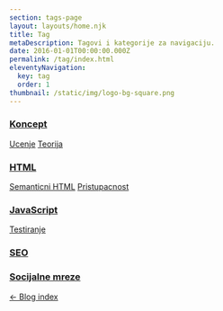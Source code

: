 ```yaml
---
section: tags-page
layout: layouts/home.njk
title: Tag
metaDescription: Tagovi i kategorije za navigaciju.
date: 2016-01-01T00:00:00.000Z
permalink: /tag/index.html
eleventyNavigation:
  key: tag
  order: 1
thumbnail: /static/img/logo-bg-square.png
---
```

  <section class="tag-section">
    <h3 class="main-tag"><a href="/tags/koncept/">Koncept</a></h3>
    <span class="tag"><a href="/tags/ucenje/">Ucenje</a></span>
    <span class="tag"><a href="/tags/teorija/">Teorija</a></span>
    <!--<span class="tag"><a href="#">Rjesavanje problema</a></span>
    <span class="tag"><a href="#">Pretrazivanje / Google</a></span>
    <span class="tag"><a href="#">Programersko razmisljanje</a></span>
    <span class="tag"><a href="#">Browser support</a></span>
    <span class="tag"><a href="#">Biblioteka / framework</a></span> -->
  </section>
  
  <!-- <section class="tag-section">
    <h3 class="main-tag"><a href="#">Flow</a></h3>
    <span class="tag"><a href="#">Git</a></span>
    <span class="tag"><a href="#">NPM</a></span>
    <span class="tag"><a href="#">Gulp</a></span>
    <span class="tag"><a href="#">VisualStudio Code / shortcuts</a></span>
    <span class="tag"><a href="#">Internet</a></span>
    <span class="tag"><a href="#">Cookies</a></span>
    <span class="tag"><a href="#">Komentari</a></span>
  </section> -->
  
  <section class="tag-section">
    <h3 class="main-tag"><a href="/tags/HTML/">HTML</a></h3>
    <!-- <span class="tag"><a href="#">Markdown</a></span> -->
    <!-- <span class="tag"><a href="#">HTML styleguide</a></span> -->
    <span class="tag"><a href="/tags/semanticni-HTML/">Semanticni HTML</a></span>
    <span class="tag"><a href="/tags/pristupacnost/">Pristupacnost</a></span>
    <!-- <span class="tag"><a href="#">EMMET</a></span> -->
    <!-- <span class="tag"><a href="#">Boilerplate</a></span> -->
    <!-- <span class="tag"><a href="#">HTML SVG</a></span> -->
    <!-- <span class="tag"><a href="#">HTML Canvas</a></span> -->
    <!-- <span class="tag"><a href="#">HTML Geolocation</a></span> -->
    <!-- <span class="tag"><a href="#">HTML Video / Audio</a></span> -->
    <!-- <span class="tag"><a href="#">HTML Drag/Drop</a></span> -->
    <!-- <span class="tag"><a href="#">HTML Web Storage</a></span> -->
    <!-- <span class="tag"><a href="#">HTML Web Workers</a></span> -->
    <!-- <span class="tag"><a href="#">HTML SSE</a></span> -->
    <!-- <span class="tag"><a href="#">HTML RSS??</a></span> -->
    <!-- <span class="tag"><a href="#">HTML vs XHTML</a></span> -->
    <!-- <span class="tag"><a href="#">HTTP Metode</a></span> -->
  </section>  
  
  <!-- <section class="tag-section">
    <h3 class="main-tag"><a href="{{ '/tags/css/' | url }}">CSS</a></h3>
    <span class="tag"><a href="#">CSS styleguide</a></span> 
    <span class="tag"><a href="#">Box model</a></span>
    <span class="tag"><a href="#">Animation</a></span>
    <span class="tag"><a href="#">Reset / Normalize</a></span>
    <span class="tag"><a href="#">Preprocessor SASS</a></span>
    <span class="tag"><a href="#">CSS units</a></span>
    <span class="tag"><a href="#">Responsivness</a></span>
  </section> -->
  
 <section class="tag-section">
    <h3 class="main-tag"><a href="/tags/JavaScript/">JavaScript</a></h3>
    <span class="tag"><a href="/tags/testiranje/">Testiranje</a></span>
    <!-- <span class="tag"><a href="#">Objekat</a></span>
    <span class="tag"><a href="#">Array</a></span> -->
  </section>
  
  <!--  <section class="tag-section">
    <h3 class="main-tag"><a href="#">Dizajn</a></h3>
    <span class="tag"><a href="#">SVG</a></span>
    <span class="tag"><a href="#">Figma</a></span>
  </section>
  
  <section class="tag-section">
    <h3 class="main-tag"><a href="#">Sigurnost</a></h3>
  </section> -->

  <section class="tag-section">
    <h3 class="main-tag"><a href="/tags/SEO/">SEO</a></h3>
  </section>

  <section class="tag-section">
    <h3 class="main-tag"><a href="/tags/socijalne-mreze/">Socijalne mreze</a></h3>
  </section>

<!--  <section class="tag-section">
    <h3 class="main-tag"><a href="#">Blog</a></h3>
  </section>

  <section class="tag-section">
    <h3 class="main-tag"><a href="#">Blockchain</a></h3>
  </section> -->

  
  <nav>
    <a href="{{ '/' | url }}">← Blog index</a>
  </nav>
